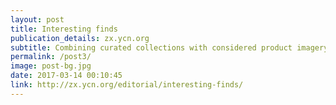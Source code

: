 ```yaml
---
layout: post
title: Interesting finds 
publication_details: zx.ycn.org
subtitle: Combining curated collections with considered product imagery, Amazon’s Interesting Finds feature intends to make browsing on the platform more appealing. 
permalink: /post3/
image: post-bg.jpg
date: 2017-03-14 00:10:45
link: http://zx.ycn.org/editorial/interesting-finds/
---
```

